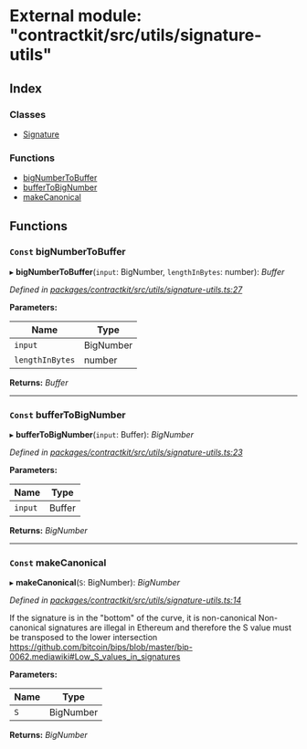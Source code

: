 # External module: "contractkit/src/utils/signature-utils"

## Index

### Classes

* [Signature](../classes/_contractkit_src_utils_signature_utils_.signature.md)

### Functions

* [bigNumberToBuffer](_contractkit_src_utils_signature_utils_.md#const-bignumbertobuffer)
* [bufferToBigNumber](_contractkit_src_utils_signature_utils_.md#const-buffertobignumber)
* [makeCanonical](_contractkit_src_utils_signature_utils_.md#const-makecanonical)

## Functions

### `Const` bigNumberToBuffer

▸ **bigNumberToBuffer**(`input`: BigNumber, `lengthInBytes`: number): *Buffer*

*Defined in [packages/contractkit/src/utils/signature-utils.ts:27](https://github.com/celo-org/celo-monorepo/blob/master/packages/contractkit/src/utils/signature-utils.ts#L27)*

**Parameters:**

Name | Type |
------ | ------ |
`input` | BigNumber |
`lengthInBytes` | number |

**Returns:** *Buffer*

___

### `Const` bufferToBigNumber

▸ **bufferToBigNumber**(`input`: Buffer): *BigNumber*

*Defined in [packages/contractkit/src/utils/signature-utils.ts:23](https://github.com/celo-org/celo-monorepo/blob/master/packages/contractkit/src/utils/signature-utils.ts#L23)*

**Parameters:**

Name | Type |
------ | ------ |
`input` | Buffer |

**Returns:** *BigNumber*

___

### `Const` makeCanonical

▸ **makeCanonical**(`S`: BigNumber): *BigNumber*

*Defined in [packages/contractkit/src/utils/signature-utils.ts:14](https://github.com/celo-org/celo-monorepo/blob/master/packages/contractkit/src/utils/signature-utils.ts#L14)*

If the signature is in the "bottom" of the curve, it is non-canonical
Non-canonical signatures are illegal in Ethereum and therefore the S value
must be transposed to the lower intersection
https://github.com/bitcoin/bips/blob/master/bip-0062.mediawiki#Low_S_values_in_signatures

**Parameters:**

Name | Type |
------ | ------ |
`S` | BigNumber |

**Returns:** *BigNumber*
